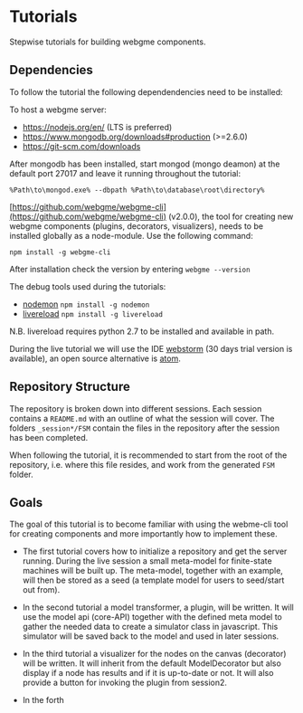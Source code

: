 # Tutorials
Stepwise tutorials for building webgme components.

## Dependencies
To follow the tutorial the following dependendencies need to be installed:

To host a webgme server:
- https://nodejs.org/en/ (LTS is preferred)
- https://www.mongodb.org/downloads#production (>=2.6.0)
- https://git-scm.com/downloads

After mongodb has been installed, start mongod (mongo deamon) at the default port 27017 and leave it running throughout the
tutorial:
```
%Path\to\mongod.exe% --dbpath %Path\to\database\root\directory%
```

[https://github.com/webgme/webgme-cli](https://github.com/webgme/webgme-cli) (v2.0.0), the tool for creating new webgme components (plugins, decorators, visualizers), needs to be installed globally as a node-module. Use the following command:
```
npm install -g webgme-cli
```
After installation check the version by entering `webgme --version`


The debug tools used during the tutorials:
- [nodemon](https://github.com/remy/nodemon) `npm install -g nodemon`
- [livereload](https://www.npmjs.com/package/livereload) `npm install -g livereload`

N.B. livereload requires python 2.7 to be installed and available in path.

During the live tutorial we will use the IDE [webstorm](https://www.jetbrains.com/webstorm/download/#section=windows-version) (30 days trial version is available), an open source alternative is [atom](https://atom.io/).

## Repository Structure
The repository is broken down into different sessions. Each session contains a `README.md` with an outline of what the session will cover. The folders `_session*/FSM` contain the files in the repository after the session has been completed.

When following the tutorial, it is recommended to start from the root of the repository, i.e. where this file resides, and work from the generated `FSM` folder.

## Goals
The goal of this tutorial is to become familiar with using the webme-cli tool for creating components and more importantly how to implement these.

- The first tutorial covers how to initialize a repository and get the server running. During the live session a small meta-model for finite-state machines will be built up. The meta-model, together with an example, will then be stored as a seed (a template model for users to seed/start out from).

- In the second tutorial a model transformer, a plugin, will be written. It will use the model api (core-API) together with the defined meta model to gather the needed data to create a simulator class in javascript. This simulator will be saved back to the model and used in later sessions.

- In the third tutorial a visualizer for the nodes on the canvas (decorator) will be written. It will inherit from the default ModelDecorator but also display if a
node has results and if it is up-to-date or not. It will also provide a button for invoking the plugin from session2.

- In the forth

